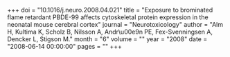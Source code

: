 +++
doi = "10.1016/j.neuro.2008.04.021"
title = "Exposure to brominated flame retardant PBDE-99 affects cytoskeletal protein expression in the neonatal mouse cerebral cortex"
journal = "Neurotoxicology"
author = "Alm H, Kultima K, Scholz B, Nilsson A, Andr\u00e9n PE, Fex-Svenningsen A, Dencker L, Stigson M."
month = "6"
volume = ""
year = "2008"
date = "2008-06-14 00:00:00"
pages = ""
+++

